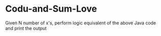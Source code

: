 # Codu-and-Sum-Love
Given N number of x's, perform logic equivalent of the above Java code and print the output
